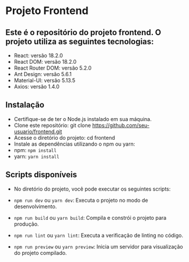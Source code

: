 # Projeto Frontend
## Este é o repositório do projeto frontend. O projeto utiliza as seguintes tecnologias:

- React: versão 18.2.0
- React DOM: versão 18.2.0
- React Router DOM: versão 5.2.0
- Ant Design: versão 5.6.1
- Material-UI: versão 5.13.5
- Axios: versão 1.4.0

## Instalação
- Certifique-se de ter o Node.js instalado em sua máquina.
- Clone este repositório: git clone https://github.com/seu-usuario/frontend.git
- Acesse o diretório do projeto: cd frontend
- Instale as dependências utilizando o npm ou yarn:
- npm: `npm install`
- yarn: `yarn install`

## Scripts disponíveis
- No diretório do projeto, você pode executar os seguintes scripts:

- `npm run dev` ou `yarn dev`: Executa o projeto no modo de desenvolvimento.
- `npm run build` ou `yarn build`: Compila e constrói o projeto para produção.
- `npm run lint` ou `yarn lint`: Executa a verificação de linting no código.
- `npm run preview` ou `yarn preview`: Inicia um servidor para visualização do projeto compilado.